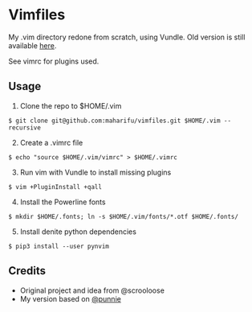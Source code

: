 Vimfiles
========

My .vim directory redone from scratch, using Vundle.
Old version is still available [here](https://github.com/maharifu/vimfiles-old).

See vimrc for plugins used.

Usage
-----

1. Clone the repo to $HOME/.vim

  `$ git clone git@github.com:maharifu/vimfiles.git $HOME/.vim --recursive`

2. Create a .vimrc file

  `$ echo "source $HOME/.vim/vimrc" > $HOME/.vimrc`

3. Run vim with Vundle to install missing plugins

  `$ vim +PluginInstall +qall`

4. Install the Powerline fonts

  `$ mkdir $HOME/.fonts; ln -s $HOME/.vim/fonts/*.otf $HOME/.fonts/`

5. Install denite python dependencies

  `$ pip3 install --user pynvim`

Credits
-------

* Original project and idea from @scrooloose
* My version based on [@punnie](https://github.com/punnie/vimfiles)
